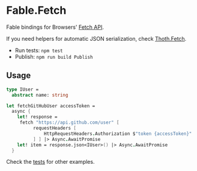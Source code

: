 # Fable.Fetch

Fable bindings for Browsers' [Fetch API](https://developer.mozilla.org/en-US/docs/Web/API/Fetch_API).

If you need helpers for automatic JSON serialization, check [Thoth.Fetch](https://github.com/thoth-org/Thoth.Fetch#thothfetch-).

- Run tests: `npm test`
- Publish: `npm run build Publish`

## Usage

```fsharp
type IUser =
  abstract name: string

let fetchGitHubUser accessToken =
  async {
    let! response = 
     fetch "https://api.github.com/user" [
          requestHeaders [
              HttpRequestHeaders.Authorization $"token {accessToken}"
          ] ] |> Async.AwaitPromise
    let! item = response.json<IUser>() |> Async.AwaitPromise
  }
```

Check the [tests](https://github.com/fable-compiler/fable-fetch/blob/master/tests/FetchTests.fs) for other examples.
